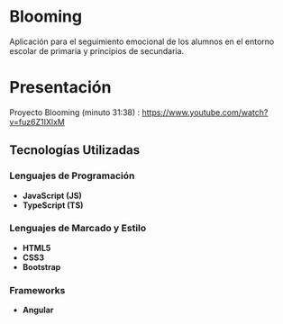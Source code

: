 # Blooming
Aplicación para el seguimiento emocional de los alumnos en el entorno escolar de primaria y principios de secundaria.
# Presentación
Proyecto Blooming (minuto 31:38) :
https://www.youtube.com/watch?v=fuz6Z1IXlxM

## Tecnologías Utilizadas

### **Lenguajes de Programación**
- **JavaScript (JS)** 
- **TypeScript (TS)**

### **Lenguajes de Marcado y Estilo**
- **HTML5**
- **CSS3**
- **Bootstrap**

### **Frameworks**
- **Angular**
  
